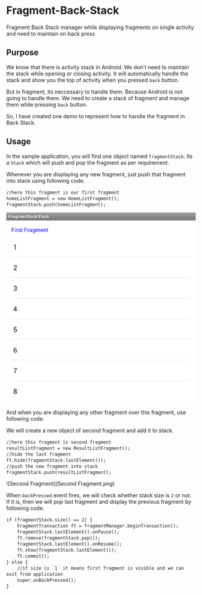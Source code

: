 Fragment-Back-Stack
===================

Fragment Back Stack manager while displaying fragments on single activity and need to maintain on back press

Purpose
-------------

We know that there is activity stack in Android. We don't need to maintain the stack while opening or closing
activity. It will automatically handle the stack and show you the top of activity when you pressed `back` button.

But in fragment, its neccessary to handle them. Because Android is not going to handle them. We need to create
a stack of fragment and manage them while pressing `back` button.

So, I have created one demo to represent how to handle the fragment in Back Stack.

Usage
-------------

In the sample application, you will find one object named `fragmentStack`. Its a `Stack` which will
push and pop the fragment as per requirement.

Whenever you are displaying any new fragment, just push that fragment into stack using following code.

    //here this fragment is our first fragment
    homeListFragment = new HomeListFragment();
    fragmentStack.push(homeListFragment);
    
![First Fragment](FirstFragment.png)
    
And when you are displaying any other fragment over this fragment, use following code.

We will create a new object of second fragment and add it to stack.

    //here this fragment is second fragment
    resultListFragment = new ResultListFragment();
    //hide the last fragment
    ft.hide(fragmentStack.lastElement());
    //push the new fragment into stack
    fragmentStack.push(resultListFragment);
		
![Second Fragment](Second Fragment.png)
	
When `backPressed` event fires, we will check whether stack size is `2` or not. If it is, then we will pop last 
fragment and display the previous fragment by following code.

    if (fragmentStack.size() == 2) {
        FragmentTransaction ft = fragmentManager.beginTransaction();
        fragmentStack.lastElement().onPause();
        ft.remove(fragmentStack.pop());
        fragmentStack.lastElement().onResume();
        ft.show(fragmentStack.lastElement());
        ft.commit();
    } else {
        //if size is `1` it means first fragment is visible and we can exit from application
        super.onBackPressed();
    }
    


